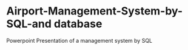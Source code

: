 # Airport-Management-System-by-SQL-and database
Powerpoint Presentation of a management system by SQL
